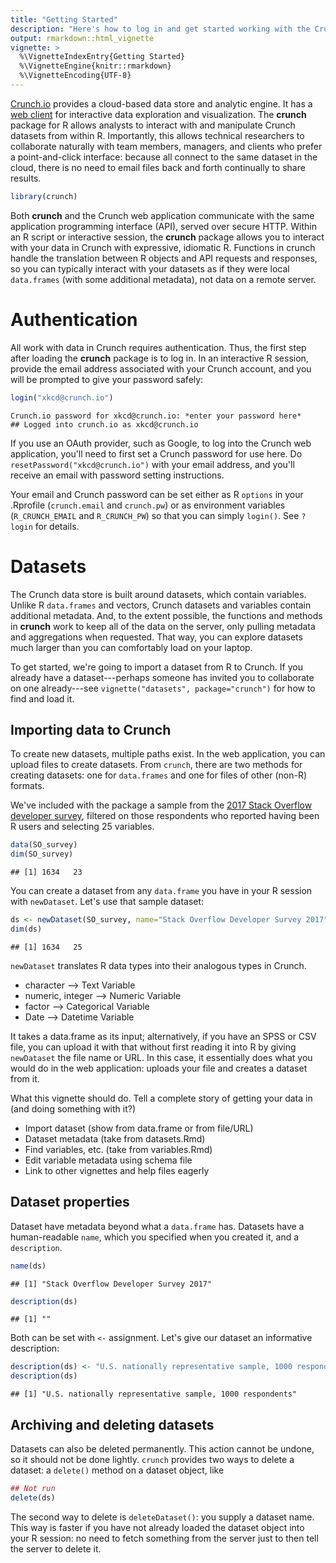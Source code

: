 ```yaml
---
title: "Getting Started"
description: "Here's how to log in and get started working with the Crunch cloud data platform."
output: rmarkdown::html_vignette
vignette: >
  %\VignetteIndexEntry{Getting Started}
  %\VignetteEngine{knitr::rmarkdown}
  %\VignetteEncoding{UTF-8}
---
```


[Crunch.io](http://crunch.io/) provides a cloud-based data store and analytic engine. It has a [web client](https://app.crunch.io/) for interactive data exploration and visualization. The **crunch** package for R allows analysts to interact with and manipulate Crunch datasets from within R. Importantly, this allows technical researchers to collaborate naturally with team members, managers, and clients who prefer a point-and-click interface: because all connect to the same dataset in the cloud, there is no need to email files back and forth continually to share results.


```r
library(crunch)
```



Both **crunch** and the Crunch web application communicate with the same application programming interface (API), served over secure HTTP. Within an R script or interactive session, the **crunch** package allows you to interact with your data in Crunch with expressive, idiomatic R. Functions in crunch handle the translation between R objects and API requests and responses, so you can typically interact with your datasets as if they were local `data.frames` (with some additional metadata), not data on a remote server.

# Authentication

All work with data in Crunch requires authentication. Thus, the first step after loading the **crunch** package is to log in. In an interactive R session, provide the email address associated with your Crunch account, and you will be prompted to give your password safely:


```r
login("xkcd@crunch.io")
```
```
Crunch.io password for xkcd@crunch.io: *enter your password here*
## Logged into crunch.io as xkcd@crunch.io
```

If you use an OAuth provider, such as Google, to log into the Crunch web application, you'll need to first set a Crunch password for use here. Do `resetPassword("xkcd@crunch.io")` with your email address, and you'll receive an email with password setting instructions.  

Your email and Crunch password can be set either as R `options` in your .Rprofile (`crunch.email` and `crunch.pw`) or as environment variables (`R_CRUNCH_EMAIL` and `R_CRUNCH_PW`) so that you can simply `login()`. See `?login` for details.

# Datasets

The Crunch data store is built around datasets, which contain variables. Unlike R `data.frames` and vectors, Crunch datasets and variables contain additional metadata. And, to the extent possible, the functions and methods in **crunch** work to keep all of the data on the server, only pulling metadata and aggregations when requested. That way, you can explore datasets much larger than you can comfortably load on your laptop.

To get started, we're going to import a dataset from R to Crunch. If you already have a dataset---perhaps someone has invited you to collaborate on one already---see `vignette("datasets", package="crunch")` for how to find and load it.

## Importing data to Crunch

To create new datasets, multiple paths exist. In the web application, you can upload files to create datasets. From `crunch`, there are two methods for creating datasets: one for `data.frames` and one for files of other (non-R) formats.

We've included with the package a sample from the [2017 Stack Overflow developer survey](https://insights.stackoverflow.com/survey/), filtered on those respondents who reported having been R users and selecting 25 variables.


```r
data(SO_survey)
dim(SO_survey)
```

```
## [1] 1634   23
```

You can create a dataset from any `data.frame` you have in your R session with `newDataset`. Let's use that sample dataset:


```r
ds <- newDataset(SO_survey, name="Stack Overflow Developer Survey 2017")
dim(ds)
```

```
## [1] 1634   25
```

`newDataset` translates R data types into their analogous types in Crunch.

* character --> Text Variable
* numeric, integer --> Numeric Variable
* factor --> Categorical Variable
* Date --> Datetime Variable

It takes a data.frame as its input; alternatively, if you have an SPSS or CSV file, you can upload it with that without first reading it into R by giving `newDataset` the file name or URL. In this case, it essentially does what you would do in the web application: uploads your file and creates a dataset from it.

<!-- TODO: host that CSV on our website, give example -->

What this vignette should do. Tell a complete story of getting your data in (and doing something with it?)

* Import dataset (show from data.frame or from file/URL)
* Dataset metadata (take from datasets.Rmd)
* Find variables, etc. (take from variables.Rmd)
* Edit variable metadata using schema file
* Link to other vignettes and help files eagerly

## Dataset properties

Dataset have metadata beyond what a `data.frame` has. Datasets have a human-readable `name`, which you specified when you created it, and a `description`.


```r
name(ds)
```

```
## [1] "Stack Overflow Developer Survey 2017"
```

```r
description(ds)
```

```
## [1] ""
```

Both can be set with `<-` assignment. Let's give our dataset an informative description:




```r
description(ds) <- "U.S. nationally representative sample, 1000 respondents"
description(ds)
```

```
## [1] "U.S. nationally representative sample, 1000 respondents"
```

## Archiving and deleting datasets

Datasets can also be deleted permanently. This action cannot be undone, so it should not be done lightly. `crunch` provides two ways to delete a dataset: a `delete()` method on a dataset object, like


```r
## Not run
delete(ds)
```

The second way to delete is `deleteDataset()`: you supply a dataset name. This way is faster if you have not already loaded the dataset object into your R session: no need to fetch something from the server just to then tell the server to delete it.



<!-- * [Datasets](datasets.html): creating, loading, and manipulating datasets in Crunch
* [Variables](variables.html): cleaning and defining variable metadata
* [Array variables](array-variables.html): how to create and manipulate categorical-array and multiple-response variables
* [Variable organization](variable-order.html): defining a hierarchy and arranging variables within it
* [Transformations and derivations](derive.html): alter values within a dataset and create new variables as a function of others
* [Computing on Crunch data](analyze.html): crosstabulation and more
* [Filtering](filters.html): subsetting data, both in your R session and in the web interface
* [Downloading and exporting](export.html): how to pull data from the server, both for use in R and file export
* [Subtotals and headings](subtotals.html): how to set and get subtotals and headings for categorical variables
* [Crunch internals](crunch-internals.html): an introduction to the Crunch API and concepts to help you make more complex and more efficient queries
* [Category objects](abstract-categories.html): an introduction to the S4 classes that power categories and category-like representations in the package -->
